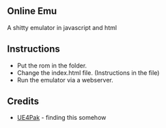 ## Online Emu

A shitty emulator in javascript and html


## Instructions

- Put the rom in the folder.
- Change the index.html file. (Instructions in the file)
- Run the emulator via a webserver.

## Credits

- [UE4Pak](https://twitter.com/ue4pak) - finding this somehow